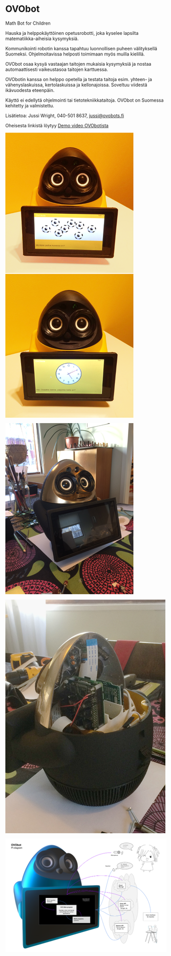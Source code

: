 # OVObot
Math Bot for Children

Hauska ja helppokäyttöinen opetusrobotti, joka kyselee lapsilta matematiikka-aiheisia kysymyksiä.

Kommunikointi robotin kanssa tapahtuu luonnollisen puheen välityksellä Suomeksi. Ohjelmoitavissa helposti toimimaan myös muilla kielillä.

OVObot osaa kysyä vastaajan taitojen mukaisia kysymyksiä ja nostaa automaattisesti vaikeustasoa taitojen karttuessa.

OVObotin kanssa on helppo opetella ja testata taitoja esim. yhteen- ja vähenyslaskuissa, kertolaskuissa ja kellonajoissa. 
Soveltuu viidestä ikävuodesta eteenpäin.

Käyttö ei edellytä ohjelmointi tai tietotekniikkataitoja. OVObot on Suomessa kehitetty ja valmistettu.

Lisätietoa: Jussi Wright, 040-501 8637,  jussi@ovobots.fi


Oheisesta linkistä löytyy [Demo video OVObotista](https://youtu.be/mZVHh3lhfqE)

![OVObot](/images/OVObot_Yellow_2.png)
![OVObot](/images/OVObot_Yellow_3.png)

![Golden Boy](/images/Golden_Boy1.png)

![Golden Boy](/images/Golden_Boy2.png)

![OVO_PI](/images/OVO_PI.png)
